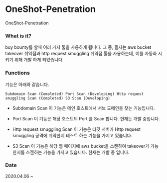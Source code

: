 # OneShot-Penetration
OneShot-Penetration

### What is it?
buy bounty를 할때 여러 가지 툴을 사용하게 됩니다.
그 중, 필자는 aws bucket takeover 취약점과 http request smuggling 취약점 툴을 사용하는데,
이를 자동화 시키기 위해 개발 하게 되었습니다.

### Functions

기능은 아래와 같습니다.

`
Subdomain Scan (Completed)
Port Scan (Developing)
Http request smuggling Scan (Completed)
S3 Scan (Developing)
`

- Subdomain Scan
이 기능은 메인 호스트에서 서브 도메인을 찾는 기능입니다.

- Port Scan
이 기능은 해당 호스트의 Port 를 Scan 합니다.
현재는 개발 중입니다.

- Http request smuggling Scan
이 기능은 타깃 서버가 Http request smuggling 공격에 취약한지 테스트 하는
기능을 가지고 있습니다.

- S3 Scan
이 기능은 해당 웹 페이지에 aws bucket을 스캔하여 takeover가 가능한지를 스캔하는
기능을 가지고 있습니다.
현재는 개발 중 입니다.


### Date
2020.04.06 ~ 